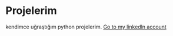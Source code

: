 # Projelerim
kendimce uğraştığım python projelerim.
[Go to my linkedln account](https://www.linkedin.com/in/erdemozcelik9)
